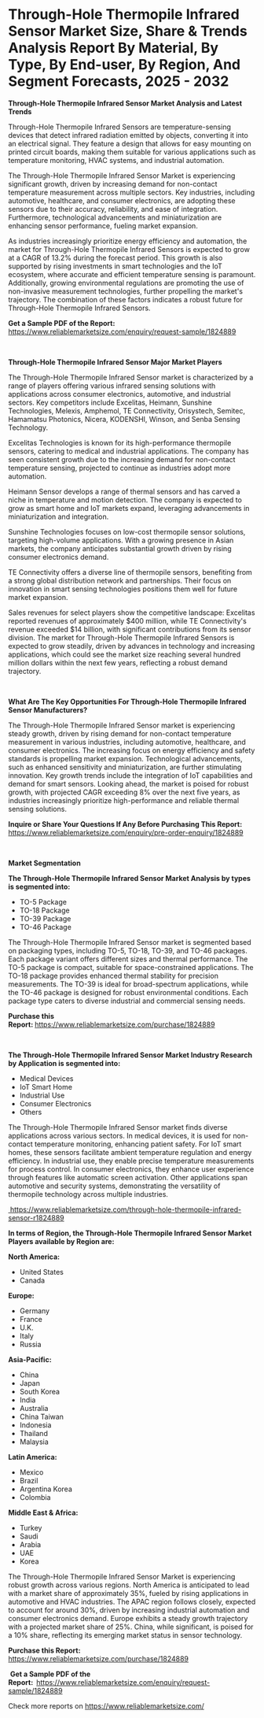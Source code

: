 <p><h1>Through-Hole Thermopile Infrared Sensor Market Size, Share & Trends Analysis Report By Material, By Type, By End-user, By Region, And Segment Forecasts, 2025 - 2032</h1></p><p><strong>Through-Hole Thermopile Infrared Sensor Market Analysis and Latest Trends</strong></p>
<p><p>Through-Hole Thermopile Infrared Sensors are temperature-sensing devices that detect infrared radiation emitted by objects, converting it into an electrical signal. They feature a design that allows for easy mounting on printed circuit boards, making them suitable for various applications such as temperature monitoring, HVAC systems, and industrial automation.</p><p>The Through-Hole Thermopile Infrared Sensor Market is experiencing significant growth, driven by increasing demand for non-contact temperature measurement across multiple sectors. Key industries, including automotive, healthcare, and consumer electronics, are adopting these sensors due to their accuracy, reliability, and ease of integration. Furthermore, technological advancements and miniaturization are enhancing sensor performance, fueling market expansion.</p><p>As industries increasingly prioritize energy efficiency and automation, the market for Through-Hole Thermopile Infrared Sensors is expected to grow at a CAGR of 13.2% during the forecast period. This growth is also supported by rising investments in smart technologies and the IoT ecosystem, where accurate and efficient temperature sensing is paramount. Additionally, growing environmental regulations are promoting the use of non-invasive measurement technologies, further propelling the market's trajectory. The combination of these factors indicates a robust future for Through-Hole Thermopile Infrared Sensors.</p></p>
<p><strong>Get a Sample PDF of the Report:&nbsp;</strong> <a href="https://www.reliablemarketsize.com/enquiry/request-sample/1824889?utm_campaign=2457&utm_medium=2&utm_source=Github&utm_content=ia&utm_term=06042025&utm_id=through-hole-thermopile-infrared-sensor">https://www.reliablemarketsize.com/enquiry/request-sample/1824889</a></p>
<p>&nbsp;</p>
<p><strong>Through-Hole Thermopile Infrared Sensor Major Market Players</strong></p>
<p><p>The Through-Hole Thermopile Infrared Sensor market is characterized by a range of players offering various infrared sensing solutions with applications across consumer electronics, automotive, and industrial sectors. Key competitors include Excelitas, Heimann, Sunshine Technologies, Melexis, Amphemol, TE Connectivity, Orisystech, Semitec, Hamamatsu Photonics, Nicera, KODENSHI, Winson, and Senba Sensing Technology. </p><p>Excelitas Technologies is known for its high-performance thermopile sensors, catering to medical and industrial applications. The company has seen consistent growth due to the increasing demand for non-contact temperature sensing, projected to continue as industries adopt more automation.</p><p>Heimann Sensor develops a range of thermal sensors and has carved a niche in temperature and motion detection. The company is expected to grow as smart home and IoT markets expand, leveraging advancements in miniaturization and integration.</p><p>Sunshine Technologies focuses on low-cost thermopile sensor solutions, targeting high-volume applications. With a growing presence in Asian markets, the company anticipates substantial growth driven by rising consumer electronics demand.</p><p>TE Connectivity offers a diverse line of thermopile sensors, benefiting from a strong global distribution network and partnerships. Their focus on innovation in smart sensing technologies positions them well for future market expansion.</p><p>Sales revenues for select players show the competitive landscape: Excelitas reported revenues of approximately $400 million, while TE Connectivity's revenue exceeded $14 billion, with significant contributions from its sensor division. The market for Through-Hole Thermopile Infrared Sensors is expected to grow steadily, driven by advances in technology and increasing applications, which could see the market size reaching several hundred million dollars within the next few years, reflecting a robust demand trajectory.</p></p>
<p>&nbsp;</p>
<p><strong>What Are The Key Opportunities For Through-Hole Thermopile Infrared Sensor Manufacturers?</strong></p>
<p><p>The Through-Hole Thermopile Infrared Sensor market is experiencing steady growth, driven by rising demand for non-contact temperature measurement in various industries, including automotive, healthcare, and consumer electronics. The increasing focus on energy efficiency and safety standards is propelling market expansion. Technological advancements, such as enhanced sensitivity and miniaturization, are further stimulating innovation. Key growth trends include the integration of IoT capabilities and demand for smart sensors. Looking ahead, the market is poised for robust growth, with projected CAGR exceeding 8% over the next five years, as industries increasingly prioritize high-performance and reliable thermal sensing solutions.</p></p>
<p><strong>Inquire or Share Your Questions If Any Before Purchasing This Report:</strong> <a href="https://www.reliablemarketsize.com/enquiry/pre-order-enquiry/1824889?utm_campaign=2457&utm_medium=2&utm_source=Github&utm_content=ia&utm_term=06042025&utm_id=through-hole-thermopile-infrared-sensor">https://www.reliablemarketsize.com/enquiry/pre-order-enquiry/1824889</a></p>
<p>&nbsp;</p>
<p><strong>Market Segmentation</strong></p>
<p><strong>The Through-Hole Thermopile Infrared Sensor Market Analysis by types is segmented into:</strong></p>
<p><ul><li>TO-5 Package</li><li>TO-18 Package</li><li>TO-39 Package</li><li>TO-46 Package</li></ul></p>
<p><p>The Through-Hole Thermopile Infrared Sensor market is segmented based on packaging types, including TO-5, TO-18, TO-39, and TO-46 packages. Each package variant offers different sizes and thermal performance. The TO-5 package is compact, suitable for space-constrained applications. The TO-18 package provides enhanced thermal stability for precision measurements. The TO-39 is ideal for broad-spectrum applications, while the TO-46 package is designed for robust environmental conditions. Each package type caters to diverse industrial and commercial sensing needs.</p></p>
<p><strong>Purchase this Report:&nbsp;</strong><a href="https://www.reliablemarketsize.com/purchase/1824889?utm_campaign=2457&utm_medium=2&utm_source=Github&utm_content=ia&utm_term=06042025&utm_id=through-hole-thermopile-infrared-sensor">https://www.reliablemarketsize.com/purchase/1824889</a></p>
<p>&nbsp;</p>
<p><strong>The Through-Hole Thermopile Infrared Sensor Market Industry Research by Application is segmented into:</strong></p>
<p><ul><li>Medical Devices</li><li>IoT Smart Home</li><li>Industrial Use</li><li>Consumer Electronics</li><li>Others</li></ul></p>
<p><p>The Through-Hole Thermopile Infrared Sensor market finds diverse applications across various sectors. In medical devices, it is used for non-contact temperature monitoring, enhancing patient safety. For IoT smart homes, these sensors facilitate ambient temperature regulation and energy efficiency. In industrial use, they enable precise temperature measurements for process control. In consumer electronics, they enhance user experience through features like automatic screen activation. Other applications span automotive and security systems, demonstrating the versatility of thermopile technology across multiple industries.</p></p>
<p><a href="https://www.reliablemarketsize.com/through-hole-thermopile-infrared-sensor-r1824889?utm_campaign=2457&utm_medium=2&utm_source=Github&utm_content=ia&utm_term=06042025&utm_id=through-hole-thermopile-infrared-sensor">&nbsp;https://www.reliablemarketsize.com/through-hole-thermopile-infrared-sensor-r1824889</a></p>
<p><strong>In terms of Region, the Through-Hole Thermopile Infrared Sensor Market Players available by Region are:</strong></p>
<p>
    <p> <strong> North America: </strong>
        <ul>
            <li>United States</li>
            <li>Canada</li>
        </ul>
        </p> 
    <p> <strong> Europe: </strong>
        <ul>
            <li>Germany</li>
            <li>France</li>
            <li>U.K.</li>
            <li>Italy</li>
            <li>Russia</li>
        </ul>
        </p> 
    <p> <strong> Asia-Pacific: </strong>
        <ul>
            <li>China</li>
            <li>Japan</li>
            <li>South Korea</li>
            <li>India</li>
            <li>Australia</li>
            <li>China Taiwan</li>
            <li>Indonesia</li>
            <li>Thailand</li>
            <li>Malaysia</li>
        </ul>
        </p> 
    <p> <strong> Latin America: </strong>
        <ul>
            <li>Mexico</li>
            <li>Brazil</li>
            <li>Argentina Korea</li>
            <li>Colombia</li>
        </ul>
        </p> 
    <p> <strong> Middle East & Africa: </strong>
        <ul>
            <li>Turkey</li>
            <li>Saudi</li>
            <li>Arabia</li>
            <li>UAE</li>
            <li>Korea</li>
        </ul>
    </p>
    </p>
<p><p>The Through-Hole Thermopile Infrared Sensor Market is experiencing robust growth across various regions. North America is anticipated to lead with a market share of approximately 35%, fueled by rising applications in automotive and HVAC industries. The APAC region follows closely, expected to account for around 30%, driven by increasing industrial automation and consumer electronics demand. Europe exhibits a steady growth trajectory with a projected market share of 25%. China, while significant, is poised for a 10% share, reflecting its emerging market status in sensor technology.</p></p>
<p><strong>Purchase this Report: </strong><a href="https://www.reliablemarketsize.com/purchase/1824889?utm_campaign=2457&utm_medium=2&utm_source=Github&utm_content=ia&utm_term=06042025&utm_id=through-hole-thermopile-infrared-sensor">https://www.reliablemarketsize.com/purchase/1824889</a></p>
<p>&nbsp;<strong>Get a Sample PDF of the Report:&nbsp;&nbsp;</strong><a href="https://www.reliablemarketsize.com/enquiry/request-sample/1824889?utm_campaign=2457&utm_medium=2&utm_source=Github&utm_content=ia&utm_term=06042025&utm_id=through-hole-thermopile-infrared-sensor">https://www.reliablemarketsize.com/enquiry/request-sample/1824889</a></p>
<p><strong></strong></p>
<p>Check more reports on <a href="https://www.reliablemarketsize.com/?utm_campaign=2457&utm_medium=2&utm_source=Github&utm_content=ia&utm_term=06042025&utm_id=through-hole-thermopile-infrared-sensor">https://www.reliablemarketsize.com/</a></p>